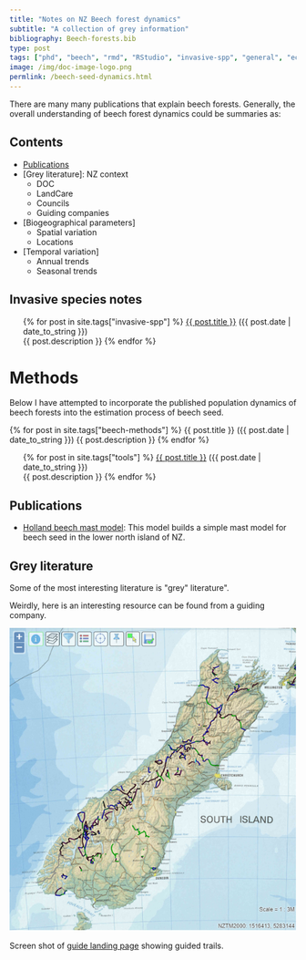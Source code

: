 ```yaml
---
title: "Notes on NZ Beech forest dynamics"
subtitle: "A collection of grey information"
bibliography: Beech-forests.bib
type: post
tags: ["phd", "beech", "rmd", "RStudio", "invasive-spp", "general", "ecology", "thesis"]
image: /img/doc-image-logo.png
permlink: /beech-seed-dynamics.html
---
```


There are many many publications that explain beech forests. Generally, the overall understanding of beech forest dynamics could be summaries as:

## Contents

- [Publications](#Publications)
- [Grey literature]: NZ context
  - DOC
  - LandCare
  - Councils
  - Guiding companies
- [Biogeographical parameters]
  - Spatial variation
  - Locations
- [Temporal variation]
  - Annual trends
  - Seasonal trends

## Invasive species notes

<div class="post">
<ul>
{% for post in site.tags["invasive-spp"] %}
  <a href="{{ post.url }}">{{ post.title }}</a> ({{ post.date | date_to_string }})<br>
    {{ post.description }}
{% endfor %}
</ul>
</div>

# Methods

Below I have attempted to incorporate the published population dynamics of beech forests into the estimation process of beech seed.

{% for post in site.tags["beech-methods"] %}
  {{ post.title }} ({{ post.date | date_to_string }})
    {{ post.description }}
{% endfor %}

<div class="post">
<ul>
{% for post in site.tags["tools"] %}
  <a href="{{ post.url }}">{{ post.title }}</a> ({{ post.date | date_to_string }})<br>
    {{ post.description }}
{% endfor %}
</ul>
</div>

## Publications

- [Holland beech mast model](): This model builds a simple mast model for beech seed in the lower north island of NZ.

## Grey literature

Some of the most interesting literature is "grey" literature".

Weirdly, here is an interesting resource can be found from a guiding company.

![1560916992918](../img/1560916992918.png)

Screen shot of [guide landing page](http://www.routeguides.co.nz/) showing guided trails.